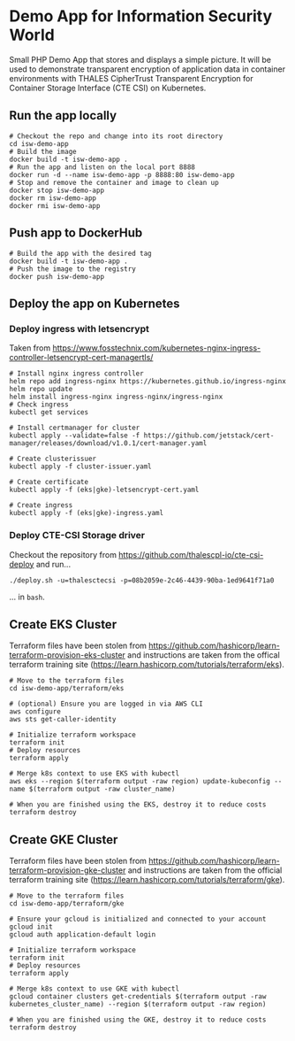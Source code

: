 # Demo App for Information Security World

Small PHP Demo App that stores and displays a simple picture. It will be used to demonstrate transparent encryption of application data in container environments with THALES CipherTrust Transparent Encryption for Container Storage Interface (CTE CSI) on Kubernetes.

## Run the app locally

```shell
# Checkout the repo and change into its root directory
cd isw-demo-app
# Build the image
docker build -t isw-demo-app .
# Run the app and listen on the local port 8888
docker run -d --name isw-demo-app -p 8888:80 isw-demo-app
# Stop and remove the container and image to clean up
docker stop isw-demo-app
docker rm isw-demo-app
docker rmi isw-demo-app
```

## Push app to DockerHub

```shell
# Build the app with the desired tag
docker build -t isw-demo-app .
# Push the image to the registry
docker push isw-demo-app
```

## Deploy the app on Kubernetes

### Deploy ingress with letsencrypt

Taken from <https://www.fosstechnix.com/kubernetes-nginx-ingress-controller-letsencrypt-cert-managertls/>

```shell
# Install nginx ingress controller
helm repo add ingress-nginx https://kubernetes.github.io/ingress-nginx
helm repo update
helm install ingress-nginx ingress-nginx/ingress-nginx
# Check ingress
kubectl get services

# Install certmanager for cluster
kubectl apply --validate=false -f https://github.com/jetstack/cert-manager/releases/download/v1.0.1/cert-manager.yaml

# Create clusterissuer
kubectl apply -f cluster-issuer.yaml

# Create certificate
kubectl apply -f (eks|gke)-letsencrypt-cert.yaml

# Create ingress
kubectl apply -f (eks|gke)-ingress.yaml
```

### Deploy CTE-CSI Storage driver

Checkout the repository from <https://github.com/thalescpl-io/cte-csi-deploy> and run...

```shell
./deploy.sh -u=thalesctecsi -p=08b2059e-2c46-4439-90ba-1ed9641f71a0
```

... in `bash`.

## Create EKS Cluster

Terraform files have been stolen from <https://github.com/hashicorp/learn-terraform-provision-eks-cluster> and instructions are taken from the offical terraform training site (<https://learn.hashicorp.com/tutorials/terraform/eks>).

```shell
# Move to the terraform files
cd isw-demo-app/terraform/eks

# (optional) Ensure you are logged in via AWS CLI
aws configure
aws sts get-caller-identity

# Initialize terraform workspace
terraform init
# Deploy resources
terraform apply

# Merge k8s context to use EKS with kubectl
aws eks --region $(terraform output -raw region) update-kubeconfig --name $(terraform output -raw cluster_name)

# When you are finished using the EKS, destroy it to reduce costs
terraform destroy
```

## Create GKE Cluster

Terraform files have been stolen from <https://github.com/hashicorp/learn-terraform-provision-gke-cluster> and instructions are taken from the official terraform training site (<https://learn.hashicorp.com/tutorials/terraform/gke>).

```shell
# Move to the terraform files
cd isw-demo-app/terraform/gke

# Ensure your gcloud is initialized and connected to your account
gcloud init
gcloud auth application-default login

# Initialize terraform workspace
terraform init
# Deploy resources
terraform apply

# Merge k8s context to use GKE with kubectl
gcloud container clusters get-credentials $(terraform output -raw kubernetes_cluster_name) --region $(terraform output -raw region)

# When you are finished using the GKE, destroy it to reduce costs
terraform destroy
```
